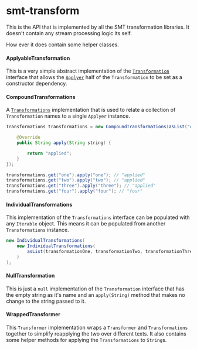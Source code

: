 smt-transform
===========

This is the API that is implemented by all the SMT transformation libraries. It doesn't contain any stream processing
logic its self.

How ever it does contain some helper classes.

#### ApplyableTransformation

This is a very simple abstract implementation of the [`Transformation`]() interface that allows the [`Applyer`]() half
of the `Transformation` to be set as a constructor dependency.

#### CompoundTransformations

A [`Transformations`]() implementation that is used to relate a collection of `Transformation` names to a single
`Applyer` instance.

```java
Transformations transformations = new CompoundTransformations(asList("one", "two", "three"), new Applyer() {

    @Override
    public String apply(String string) {

        return "applied";
    }
});

transformations.get("one").apply("one"); // "applied"
transformations.get("two").apply("two"); // "applied"
transformations.get("three").apply("three"); // "applied"
transformations.get("four").apply("four"); // "four"
```

#### IndividualTransformations

This implementation of the `Transformations` interface can be populated with any `Iterable` object. This means it can be
populated from another `Transformations` instance.

```java
new IndividualTransformations(
    new IndividualTransformations(
        asList(transformationOne, transformationTwo, transformationThree)
    )
);
```
#### NullTransformation

This is just a `null` implementation of the `Transformation` interface that has the empty string as it's name and an
`apply(String)` method that makes no change to the string passed to it.

#### WrappedTransformer

This `Transformer` implementation wraps a `Transformer` and `Transformations` together to simplify reapplying the two
over different texts. It also contains some helper methods for applying the `Transformations` to `String`s.
